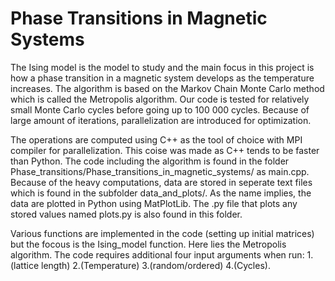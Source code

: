 # Phase Transitions in Magnetic Systems

The Ising model is the model to study and the main focus in this project is how a phase transition in a magnetic system develops as the temperature increases. The algorithm is based on the Markov Chain Monte Carlo method which is called the Metropolis algorithm. Our code is tested for relatively small Monte Carlo cycles before going up to 100 000 cycles. Because of large amount of iterations, parallelization are introduced for optimization.

The operations are computed using C++ as the tool of choice with MPI compiler for parallelization. This coise was made as C++ tends to be faster than Python. The code including the algorithm is found in the folder Phase_transitions/Phase_transitions_in_magnetic_systems/ as main.cpp. Because of the heavy computations, data are stored in seperate text files which is found in the subfolder data_and_plots/. As the name implies, the data are plotted in Python using MatPlotLib. The .py file that plots any stored values named plots.py is also found in this folder.

Various functions are implemented in the code (setting up initial matrices) but the focous is the Ising_model function. Here lies the Metropolis algorithm. The code requires additional four input arguments when run: 1.(lattice length) 2.(Temperature) 3.(random/ordered) 4.(Cycles).
